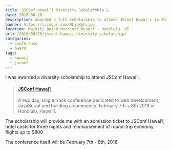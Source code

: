 ```yaml
---
title: JSConf Hawai’i Diversity Scholarship 🌺
date: 2018-08-26
description: Awarded a full scholarship to attend JSConf Hawai'i in 2019.
banner: https://i.imgur.com/NLjoKyh.jpg
location: Waikiki Beach Marriott Resort - Honolulu, HI
url: /2018/08/26/jsconf-hawaii-diversity-scholarship/
categories:
  - conference
  - award
tags:
  - hawaii
  - jsconf
---
```


I was awarded a diversity scholarship to attend JSConf Hawai'i.

<blockquote class="embedly-card"><h4><a href="https://www.jsconfhi.com/">JSConf Hawaiʻi</a></h4><p>A two day, single track conference dedicated to web development, JavaScript and building a community. February 7th + 8th 2019 in Honolulu, Hawaiʻi.</p></blockquote>
<script async src="//cdn.embedly.com/widgets/platform.js" charset="UTF-8"></script>

The scholarship will provide me with an admission ticket to JSConf Hawai’i, hotel costs for three nights and reimbursement of round-trip economy flights up to $800

The conference itself will be February 7th - 8th, 2018.
